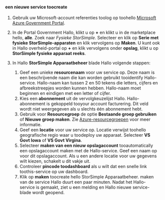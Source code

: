 <!--author=SharS last changed: 9/17/15-->


#### <a name="toocreate-a-new-service"></a>een nieuwe service toocreate
1. Gebruik uw Microsoft-account referenties toolog op toohello [Microsoft Azure Government Portal](https://portal.azure.us/).
2. In de Portal Government Hallo, klikt u op  **+**  en klikt u in de marketplace hello, **alle**. Zoek naar _Fysieke StorSimple_. Selecteer en klik op **Serie met fysieke StorSimple-apparaten** en klik vervolgens op **Maken**. U kunt ook in Hallo overheid-portal op  **+**  en klik vervolgens onder **opslag**, klikt u op **StorSimple fysieke apparaat reeks**.
3. In Hallo **StorSimple Apparaatbeheer** blade Hallo volgende stappen:
   
   1. Geef een unieke **resourcenaam** voor uw service op. Deze naam is een beschrijvende naam die kan worden gebruikt tooidentify Hallo-service. Hallo-naam kan tussen 2 en 50 tekens die letters, cijfers en afbreekstreepjes worden kunnen hebben. Hallo-naam moet beginnen en eindigen met een letter of cijfer.
   2. Kies een **abonnement** uit de vervolgkeuzelijst Hallo. Hallo-abonnement is gekoppeld tooyour account facturering. Dit veld wordt niet weergegeven als u slechts één abonnement hebt.
   3. Gebruik voor **Resourcegroep** de optie **Bestaande groep gebruiken** of **Nieuwe groep maken**. Zie [Azure-resourcegroepen](https://azure.microsoft.com/documentation/articles/virtual-machines-windows-infrastructure-resource-groups-guidelines/) voor meer informatie.
   4. Geef een **locatie** voor uw service op. Locatie verwijst toohello geografische regio waar u toodeploy uw apparaat. Selecteer **VS Govt Iowa** of **VS Govt Virgina**.
   5. Selecteer **maken van een nieuw opslagaccount** tooautomatically een opslagaccount maken met de Hallo-service. Geef een naam op voor dit opslagaccount. Als u een andere locatie voor uw gegevens wilt kiezen, schakelt u dit vakje uit.
   6. Controleer **pincode toodashboard** als u wilt dat een snelle link toothis-service op uw dashboard.
   7. Klik op **maken** toocreate hello StorSimple Apparaatbeheer. maken van de service Hallo duurt een paar minuten. Nadat het Hallo-service is gemaakt, ziet u een melding en Hallo nieuwe service-blade wordt geopend.


